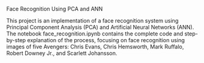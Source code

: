 Face Recognition Using PCA and ANN

This project is an implementation of a face recognition system using Principal Component Analysis (PCA) and Artificial Neural Networks (ANN). The notebook face_recognition.ipynb contains the complete code and step-by-step explanation of the process, focusing on face recognition using images of five Avengers: Chris Evans, Chris Hemsworth, Mark Ruffalo, Robert Downey Jr., and Scarlett Johansson.
